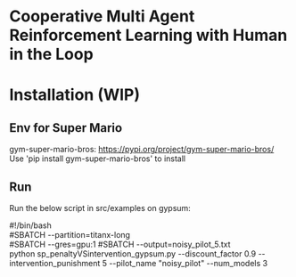 # Cooperative Multi Agent Reinforcement Learning with Human in the Loop


# Installation (WIP)
## Env for Super Mario 
gym-super-mario-bros: https://pypi.org/project/gym-super-mario-bros/  
Use 'pip install gym-super-mario-bros' to install  

## Run
Run the below script in src/examples on gypsum:  

#!/bin/bash  
#SBATCH --partition=titanx-long  
#SBATCH --gres=gpu:1
#SBATCH --output=noisy_pilot_5.txt  
python sp_penaltyVSintervention_gypsum.py --discount_factor 0.9 --intervention_punishment 5 --pilot_name "noisy_pilot" --num_models 3
